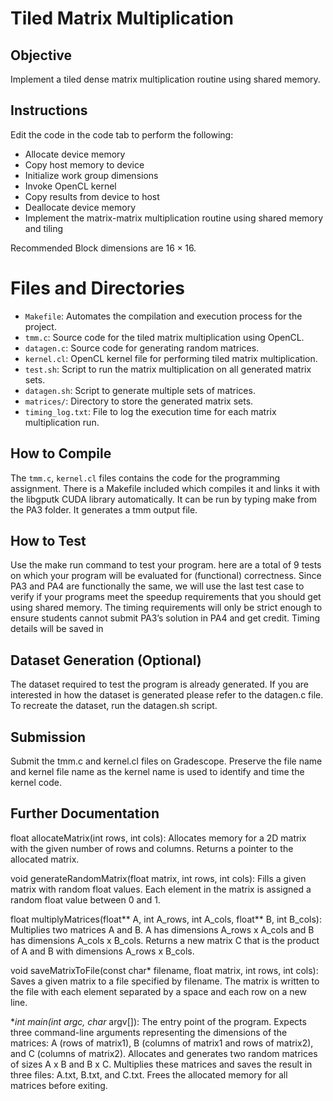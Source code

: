 # Tiled Matrix Multiplication
## Objective
Implement a tiled dense matrix multiplication routine using shared memory.

## Instructions
Edit the code in the code tab to perform the following:

* Allocate device memory
* Copy host memory to device
* Initialize work group dimensions
* Invoke OpenCL kernel
* Copy results from device to host
* Deallocate device memory
* Implement the matrix-matrix multiplication routine using shared memory and tiling

Recommended Block dimensions are $16 \times 16$.

# Files and Directories

* `Makefile`: Automates the compilation and execution process for the project.
* `tmm.c`: Source code for the tiled matrix multiplication using OpenCL.
* `datagen.c`: Source code for generating random matrices.
* `kernel.cl`: OpenCL kernel file for performing tiled matrix multiplication.
* `test.sh`: Script to run the matrix multiplication on all generated matrix sets.
* `datagen.sh`: Script to generate multiple sets of matrices.
* `matrices/`: Directory to store the generated matrix sets.
* `timing_log.txt`: File to log the execution time for each matrix multiplication run.

## How to Compile
The `tmm.c`, `kernel.cl` files contains the code for the programming assignment. There is a Makefile included which compiles it and links it with the libgputk CUDA library automatically. It can be run by typing make from the PA3 folder. It generates a tmm output file.

## How to Test
Use the make run command to test your program. here are a total of 9 tests on which your program will be evaluated for (functional) correctness. Since PA3 and PA4 are functionally the same, we will use the last test case to verify if your programs meet the speedup requirements that you should get using shared memory. The timing requirements will only be strict enough to ensure students cannot submit PA3’s solution in PA4 and get credit. Timing details will be saved in

## Dataset Generation (Optional)
The dataset required to test the program is already generated. If you are interested in how the dataset is generated please refer to the datagen.c file. To recreate the dataset, run the datagen.sh script.

## Submission
Submit the tmm.c and kernel.cl files on Gradescope. Preserve the file name and kernel file name as the kernel name is used to identify and time the kernel code.

## Further Documentation
float allocateMatrix(int rows, int cols):
Allocates memory for a 2D matrix with the given number of rows and columns. Returns a pointer to the allocated matrix.

void generateRandomMatrix(float matrix, int rows, int cols):
Fills a given matrix with random float values. Each element in the matrix is assigned a random float value between 0 and 1.

float multiplyMatrices(float** A, int A_rows, int A_cols, float** B, int B_cols):
Multiplies two matrices A and B. A has dimensions A_rows x A_cols and B has dimensions A_cols x B_cols. Returns a new matrix C that is the product of A and B with dimensions A_rows x B_cols.

void saveMatrixToFile(const char* filename, float matrix, int rows, int cols):
Saves a given matrix to a file specified by filename. The matrix is written to the file with each element separated by a space and each row on a new line.

**int main(int argc, char* argv[]):
The entry point of the program. Expects three command-line arguments representing the dimensions of the matrices: A (rows of matrix1), B (columns of matrix1 and rows of matrix2), and C (columns of matrix2). Allocates and generates two random matrices of sizes A x B and B x C. Multiplies these matrices and saves the result in three files: A.txt, B.txt, and C.txt. Frees the allocated memory for all matrices before exiting.

